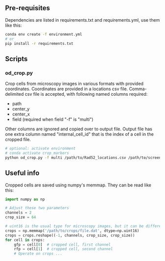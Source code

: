 ## Pre-requisites
Dependencies are listed in requirements.txt and requirements.yml, use them like this:
```bash
conda env create -f environment.yml
# or
pip install -r requirements.txt
```

## Scripts
### od_crop.py
Crop cells from microscopy images in various formats with provided coordinates. Coordinates are provided in a locations csv file.
Comma-delimited csv file is accepted, with following named columns required:
* path
* center_y
* center_x
* field (required when field "-f" is "multi")

Other columns are ignored and copied over to output file.
Output file has one extra column named "internal_cell_id" that is the index of a cell in the cropped file.
 
```bash
# optional: activate environment
# conda activate crop_markers
python od_crop.py -f multi /path/to/Rad52_locations.csv /path/to/screens/root/folder /path/to/output/folder
```

## Useful info
Cropped cells are saved using numpy's memmap. They can be read like this:
```python
import numpy as np

# Adjust these two parameters
channels = 2
crop_size = 64

# uint16 is the usual type for microscopy images, but it can be different for different hardware
crops = np.memmap('/path/to/crops/file.dat', dtype=np.uint16)
crops = crops.reshape((-1, channels, crop_size, crop_size))
for cell in crops:
    gfp = cell[0]  # cropped cell, first channel
    rfp = cell[1]  # cropped cell, second channel
    # Operate on crops ...
```
